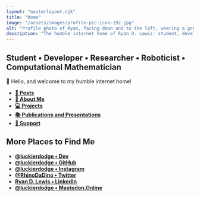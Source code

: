 ```yaml
---
layout: "masterlayout.njk"
title: "Home"
image: "/assets/images/profile-pic-icon-192.jpg"
alt: "Profile photo of Ryan, facing down and to the left, wearing a green baseball cap."
description: "The humble internet home of Ryan D. Lewis: student, developer, researcher, roboticist, and computational mathematician."
---
```


## Student • Developer • Researcher • Roboticist • Computational Mathematician

👋 Hello, and welcome to my humble internet home!

<div class="link-capsule">

* **[📝 Posts]({{site.url}}/posts)**
* **[🤝 About Me]({{site.url}}/aboutme)**
* **[💻 Projects]({{site.url}}/projects)**
* **[📚 Publications and Presentations]({{site.url}}/pubs)**
* **[💸 Support]({{site.url}}/support)**

</div>

## More Places to Find Me

<div class="link-capsule">

* **[@luckierdodge • Dev](https://dev.to/luckierdodge)**
* **[@luckierdodge • GitHub](https://github.com/luckierdodge)**
* **[@luckierdodge • Instagram](https://www.instagram.com/luckierdodge/)**
* **[@RhinoDaDino • Twitter](https://twitter.com/RhinoDaDino)**
* **[Ryan D. Lewis • LinkedIn](https://www.linkedin.com/in/ryan-d-lewis)**
* <a rel="me" href="https://mastodon.online/@luckierdodge"><b>@luckierdodge • Mastodon.Online</b></a>

</div>
